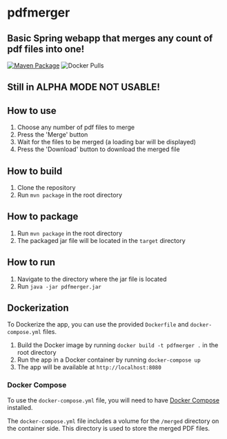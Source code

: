 # pdfmerger
## Basic Spring webapp that merges any count of pdf files into one! 
[![Maven Package](https://github.com/RKolibri/pdfmerger/actions/workflows/maven.yml/badge.svg)](https://github.com/RKolibri/pdfmerger/actions/workflows/maven.yml)
![Docker Pulls](https://img.shields.io/docker/pulls/klevakoz96/pdfmerger?color=blueviolet&logo=docker&logoColor=blueviolet%20&style=for-the-badge)
##  Still in ALPHA MODE NOT USABLE!

## How to use
1. Choose any number of pdf files to merge
2. Press the 'Merge' button
3. Wait for the files to be merged (a loading bar will be displayed)
4. Press the 'Download' button to download the merged file

## How to build
1. Clone the repository
2. Run `mvn package` in the root directory

## How to package
1. Run `mvn package` in the root directory
2. The packaged jar file will be located in the `target` directory

## How to run
1. Navigate to the directory where the jar file is located
2. Run `java -jar pdfmerger.jar`

## Dockerization
To Dockerize the app, you can use the provided `Dockerfile` and `docker-compose.yml` files.

1. Build the Docker image by running `docker build -t pdfmerger .` in the root directory
2. Run the app in a Docker container by running `docker-compose up`
3. The app will be available at `http://localhost:8080`

### Docker Compose
To use the `docker-compose.yml` file, you will need to have [Docker Compose](https://docs.docker.com/compose/) installed.

The `docker-compose.yml` file includes a volume for the `/merged` directory on the container side. This directory is used to store the merged PDF files.
